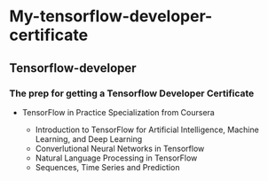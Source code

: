 #  My-tensorflow-developer-certificate
## Tensorflow-developer
### The prep for getting a Tensorflow Developer Certificate

* TensorFlow in Practice Specialization from Coursera

	* Introduction to TensorFlow for Artificial Intelligence, Machine Learning, and Deep Learning
	* Converlutional Neural Networks in Tensorflow
	* Natural Language Processing in TensorFlow
	* Sequences, Time Series and Prediction

